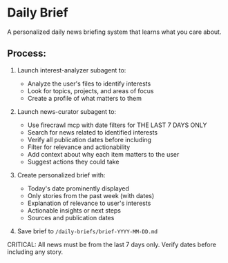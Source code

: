 # Daily Brief

A personalized daily news briefing system that learns what you care about.

## Process:

1. Launch interest-analyzer subagent to:
   - Analyze the user's files to identify interests
   - Look for topics, projects, and areas of focus
   - Create a profile of what matters to them

2. Launch news-curator subagent to:
   - Use firecrawl mcp with date filters for THE LAST 7 DAYS ONLY
   - Search for news related to identified interests
   - Verify all publication dates before including
   - Filter for relevance and actionability
   - Add context about why each item matters to the user
   - Suggest actions they could take

3. Create personalized brief with:
   - Today's date prominently displayed
   - Only stories from the past week (with dates)
   - Explanation of relevance to user's interests
   - Actionable insights or next steps
   - Sources and publication dates

4. Save brief to `/daily-briefs/brief-YYYY-MM-DD.md`

CRITICAL: All news must be from the last 7 days only. Verify dates before including any story.